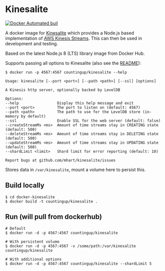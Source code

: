 # Kinesalite

[![Docker Automated buil](https://img.shields.io/docker/build/countingup/kinesalite.svg)](https://hub.docker.com/r/countingup/kinesalite/builds/)

A docker image for [Kinesalite](https://github.com/mhart/kinesalite) which provides a Node.js based implementation of [AWS Kinesis Streams](https://aws.amazon.com/kinesis/streams/). This can then be used in development and testing.

Based on the latest Node.js 8 (LTS) library image from Docker Hub.

Supports passing all options to Kinesalite (also see the [README](https://github.com/mhart/kinesalite/blob/master/README.md)):

```
$ docker run -p 4567:4567 countingup/kinesalite --help

Usage: kinesalite [--port <port>] [--path <path>] [--ssl] [options]

A Kinesis http server, optionally backed by LevelDB

Options:
--help                 Display this help message and exit
--port <port>          The port to listen on (default: 4567)
--path <path>          The path to use for the LevelDB store (in-memory by default)
--ssl                  Enable SSL for the web server (default: false)
--createStreamMs <ms>  Amount of time streams stay in CREATING state (default: 500)
--deleteStreamMs <ms>  Amount of time streams stay in DELETING state (default: 500)
--updateStreamMs <ms>  Amount of time streams stay in UPDATING state (default: 500)
--shardLimit <limit>   Shard limit for error reporting (default: 10)

Report bugs at github.com/mhart/kinesalite/issues
```

Stores data in `/var/kinesalite`, mount a volume here to persist this.

## Build locally

```
$ cd docker-kinesalite
$ docker build -t countingup/kinesalite .
```

## Run (will pull from dockerhub)

```
# Default
$ docker run -d -p 4567:4567 countingup/kinesalite

# With persistent volume
$ docker run -d -p 4567:4567 -v /some/path:/var/kinesalite countingup/kinesalite

# With additional options
$ docker run -d -p 4567:4567 countingup/kinesalite --shardLimit 5
```
